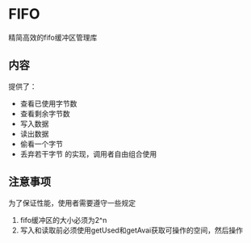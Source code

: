 # FIFO
精简高效的fifo缓冲区管理库
## 内容
提供了：
- 查看已使用字节数
- 查看剩余字节数
- 写入数据
- 读出数据
- 偷看一个字节
- 丢弃若干字节
的实现，调用者自由组合使用
## 注意事项
为了保证性能，使用者需要遵守一些规定
1. fifo缓冲区的大小必须为2^n
2. 写入和读取前必须使用getUsed和getAvai获取可操作的空间，然后操作
